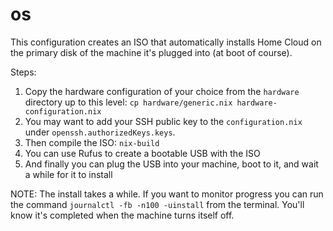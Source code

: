 # os

This configuration creates an ISO that automatically installs Home Cloud on the primary disk of the machine it's plugged into (at boot of course).

Steps:

1. Copy the hardware configuration of your choice from the `hardware` directory up to this level: `cp hardware/generic.nix hardware-configuration.nix`
2. You may want to add your SSH public key to the `configuration.nix` under `openssh.authorizedKeys.keys`.
3. Then compile the ISO: `nix-build`
4. You can use Rufus to create a bootable USB with the ISO
5. And finally you can plug the USB into your machine, boot to it, and wait a while for it to install

NOTE: The install takes a while. If you want to monitor progress you can run the command `journalctl -fb -n100 -uinstall` from the terminal. You'll know it's completed when the machine turns itself off.
